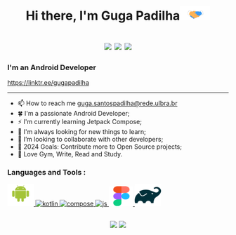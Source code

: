 <h1 align="center">Hi there, I'm Guga Padilha<img src="https://github.com/macagua/macagua/blob/master/assets/img/icons/handshake.gif" height="32px" alt="Connect with me" /> 
 <br>
 <br>
 
<div>
<a href=https://www.linkedin.com/in/gustavo-padilha-4b6162208/ target="_blank"><img src="https://img.shields.io/badge/-LinkedIn-%230077B5?style=for-the-badge&logo=linkedin&logoColor=white" target="_blank"></a>
<a href="https://www.instagram.com/_gugapadilha/" target="_blank"><img src="https://img.shields.io/badge/Instagram-E4405F?style=for-the-badge&logo=instagram&logoColor=white" target="_blank"/></a>
<a href="https://api.whatsapp.com/send?phone=5551985160075" target="_blank"><img src="https://img.shields.io/badge/WhatsApp-25D366?style=for-the-badge&logo=whatsapp&logoColor=white" target="_blank"> </a>
</div>
 
### I'm an Android Developer
https://linktr.ee/gugapadilha

---

- 📫 How to reach me guga.santospadilha@rede.ulbra.br
- 🍀 I'm a passionate Android Developer;
- ⚡ I'm currently learning Jetpack Compose;
- 🔭 I'm always looking for new things to learn;
- 👯 I’m looking to collaborate with other developers;
- 🥅 2024 Goals: Contribute more to Open Source projects;
- 🌱 Love Gym, Write, Read and Study.

### Languages and Tools :

<a href="https://developer.android.com/studio" target="_blank">
    <img src="https://raw.githubusercontent.com/devicons/devicon/master/icons/android/android-original-wordmark.svg" alt="android" width="60" height="50"/> 
</a>  
<a href="https://kotlinlang.org/" target="_blank">
     <img src="https://cdn.jsdelivr.net/gh/devicons/devicon/icons/kotlin/kotlin-original.svg" alt="kotlin" height="49" width="44" >
</a>
<a href="https://kotlinlang.org/" target="_blank">
     <img src="https://cdn.jsdelivr.net/gh/devicons/devicon/icons/jetpackcompose/jetpackcompose-original-wordmark.svg" alt="compose" height="49" width="44" >
</a>
<a href="https://www.java.com/pt-BR/" target="_blank">
     <img src="https://cdn.jsdelivr.net/gh/devicons/devicon/icons/java/java-original.svg" alt="js" width="55" height="55" />
</a>
<a href="https://www.figma.com/" target="_blank">
    <img src="https://github.com/devicons/devicon/blob/master/icons/figma/figma-original.svg" alt="figma" width="55" height="45"/> 
</a> 
<a href="https://gradle.org/" target="_blank">
    <img src="https://github.com/devicons/devicon/blob/master/icons/gradle/gradle-original.svg" alt="gradle" width="60" height="50"/> 
</a> 

<br />
       
[facebook]: https://www.facebook.com/thegugationxd
[instagram]: https://www.instagram.com/guga_padilha_/
[linkedin]: https://www.linkedin.com/in/gustavo-padilha-4b6162208/

<br>   

<p align="center"><img height="180em" src="https://github-readme-stats.vercel.app/api?username=gugapadilha&show_icons=true&theme=great-gatsby&include_all_commits=true&count_private=true"/>
  <img height="180em" src="https://github-readme-stats.vercel.app/api/top-langs/?username=gugapadilha&layout=compact&langs_count=7&theme=great-gatsby"/>
</p>

</p>
